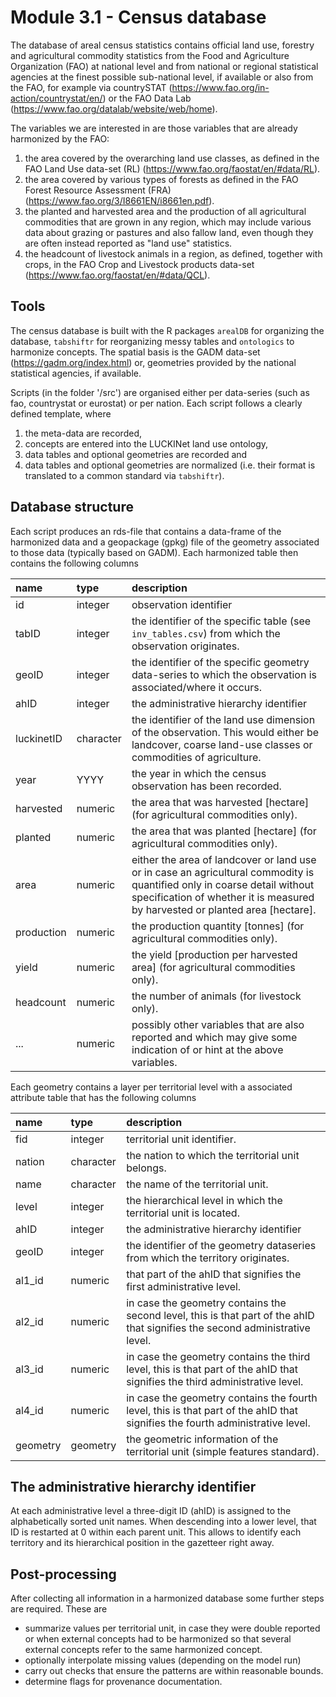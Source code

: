 # Module 3.1 - Census database

The database of areal census statistics contains official land use, forestry and agricultural commodity statistics from the Food and Agriculture Organization (FAO) at national level and from national or regional statistical agencies at the finest possible sub-national level, if available or also from the FAO, for example via countrySTAT (<https://www.fao.org/in-action/countrystat/en/>) or the FAO Data Lab (<https://www.fao.org/datalab/website/web/home>).

The variables we are interested in are those variables that are already harmonized by the FAO:

1)  the area covered by the overarching land use classes, as defined in the FAO Land Use data-set (RL) (<https://www.fao.org/faostat/en/#data/RL>).
2)  the area covered by various types of forests as defined in the FAO Forest Resource Assessment (FRA) (<https://www.fao.org/3/I8661EN/i8661en.pdf>).
3)  the planted and harvested area and the production of all agricultural commodities that are grown in any region, which may include various data about grazing or pastures and also fallow land, even though they are often instead reported as "land use" statistics.
4)  the headcount of livestock animals in a region, as defined, together with crops, in the FAO Crop and Livestock products data-set (<https://www.fao.org/faostat/en/#data/QCL>).

## Tools

The census database is built with the R packages `arealDB` for organizing the database, `tabshiftr` for reorganizing messy tables and `ontologics` to harmonize concepts. The spatial basis is the GADM data-set (<https://gadm.org/index.html>) or, geometries provided by the national statistical agencies, if available.

Scripts (in the folder '/src') are organised either per data-series (such as fao, countrystat or eurostat) or per nation. Each script follows a clearly defined template, where

1)  the meta-data are recorded,
2)  concepts are entered into the LUCKINet land use ontology,
3)  data tables and optional geometries are recorded and
4)  data tables and optional geometries are normalized (i.e. their format is translated to a common standard via `tabshiftr`).

## Database structure

Each script produces an rds-file that contains a data-frame of the harmonized data and a geopackage (gpkg) file of the geometry associated to those data (typically based on GADM). Each harmonized table then contains the following columns

| name       | type      | description                                                                                                                                                                                               |
|:-----------|:----------|:----------------------------------------------------------------------------------------------------------------------------------------------------------------------------------------------------------|
| id         | integer   | observation identifier                                                                                                                                                                                    |
| tabID      | integer   | the identifier of the specific table (see `inv_tables.csv`) from which the observation originates.                                                                                                        |
| geoID      | integer   | the identifier of the specific geometry data-series to which the observation is associated/where it occurs.                                                                                               |
| ahID       | integer   | the administrative hierarchy identifier                                                                                                                                                                   |
| luckinetID | character | the identifier of the land use dimension of the observation. This would either be landcover, coarse land-use classes or commodities of agriculture.                                                       |
| year       | YYYY      | the year in which the census observation has been recorded.                                                                                                                                               |
| harvested  | numeric   | the area that was harvested [hectare] (for agricultural commodities only).                                                                                                                                |
| planted    | numeric   | the area that was planted [hectare] (for agricultural commodities only).                                                                                                                                  |
| area       | numeric   | either the area of landcover or land use or in case an agricultural commodity is quantified only in coarse detail without specification of whether it is measured by harvested or planted area [hectare]. |
| production | numeric   | the production quantity [tonnes] (for agricultural commodities only).                                                                                                                                     |
| yield      | numeric   | the yield [production per harvested area] (for agricultural commodities only).                                                                                                                            |
| headcount  | numeric   | the number of animals (for livestock only).                                                                                                                                                               |
| ...        | numeric   | possibly other variables that are also reported and which may give some indication of or hint at the above variables.                                                                                     |

Each geometry contains a layer per territorial level with a associated attribute table that has the following columns

| name     | type      | description                                                                                                                   |
|:---------|:----------|:------------------------------------------------------------------------------------------------------------------------------|
| fid      | integer   | territorial unit identifier.                                                                                                  |
| nation   | character | the nation to which the territorial unit belongs.                                                                             |
| name     | character | the name of the territorial unit.                                                                                             |
| level    | integer   | the hierarchical level in which the territorial unit is located.                                                              |
| ahID     | integer   | the administrative hierarchy identifier                                                                                       |
| geoID    | integer   | the identifier of the geometry dataseries from which the territory originates.                                                |
| al1_id   | numeric   | that part of the ahID that signifies the first administrative level.                                                          |
| al2_id   | numeric   | in case the geometry contains the second level, this is that part of the ahID that signifies the second administrative level. |
| al3_id   | numeric   | in case the geometry contains the third level, this is that part of the ahID that signifies the third administrative level.   |
| al4_id   | numeric   | in case the geometry contains the fourth level, this is that part of the ahID that signifies the fourth administrative level. |
| geometry | geometry  | the geometric information of the territorial unit (simple features standard).                                                 |

## The administrative hierarchy identifier

At each administrative level a three-digit ID (ahID) is assigned to the alphabetically sorted unit names. When descending into a lower level, that ID is restarted at 0 within each parent unit. This allows to identify each territory and its hierarchical position in the gazetteer right away.

## Post-processing

After collecting all information in a harmonized database some further steps are required. These are

-   summarize values per territorial unit, in case they were double reported or when external concepts had to be harmonized so that several external concepts refer to the same harmonized concept.
-   optionally interpolate missing values (depending on the model run)
-   carry out checks that ensure the patterns are within reasonable bounds.
-   determine flags for provenance documentation.
